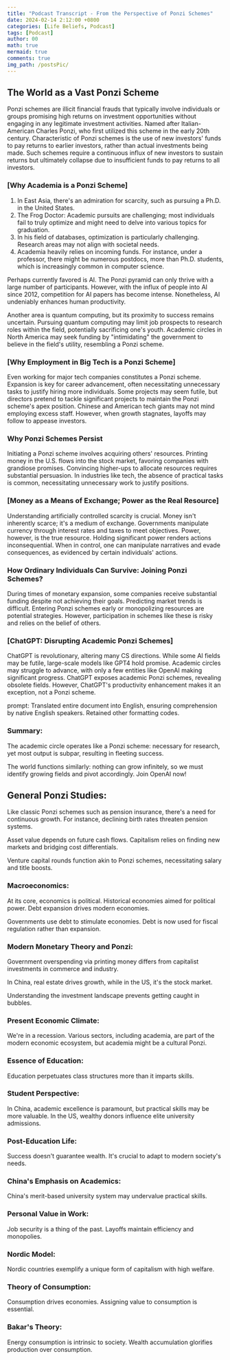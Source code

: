 ```yaml
---
title: "Podcast Transcript - From the Perspective of Ponzi Schemes"
date: 2024-02-14 2:12:00 +0800
categories: [Life Beliefs, Podcast]
tags: [Podcast]
author: 00
math: true
mermaid: true
comments: true
img_path: /postsPic/
---
```

## The World as a Vast Ponzi Scheme

Ponzi schemes are illicit financial frauds that typically involve individuals or groups promising high returns on investment opportunities without engaging in any legitimate investment activities.
Named after Italian-American Charles Ponzi, who first utilized this scheme in the early 20th century.
Characteristic of Ponzi schemes is the use of new investors' funds to pay returns to earlier investors, rather than actual investments being made.
Such schemes require a continuous influx of new investors to sustain returns but ultimately collapse due to insufficient funds to pay returns to all investors.

### [Why Academia is a Ponzi Scheme]

1. In East Asia, there's an admiration for scarcity, such as pursuing a Ph.D. in the United States.
2. The Frog Doctor: Academic pursuits are challenging; most individuals fail to truly optimize and might need to delve into various topics for graduation.
3. In his field of databases, optimization is particularly challenging. Research areas may not align with societal needs.
4. Academia heavily relies on incoming funds. For instance, under a professor, there might be numerous postdocs, more than Ph.D. students, which is increasingly common in computer science.

Perhaps currently favored is AI. The Ponzi pyramid can only thrive with a large number of participants. However, with the influx of people into AI since 2012, competition for AI papers has become intense. Nonetheless, AI undeniably enhances human productivity.

Another area is quantum computing, but its proximity to success remains uncertain. Pursuing quantum computing may limit job prospects to research roles within the field, potentially sacrificing one's youth. Academic circles in North America may seek funding by "intimidating" the government to believe in the field's utility, resembling a Ponzi scheme.

### [Why Employment in Big Tech is a Ponzi Scheme]

Even working for major tech companies constitutes a Ponzi scheme. Expansion is key for career advancement, often necessitating unnecessary tasks to justify hiring more individuals. Some projects may seem futile, but directors pretend to tackle significant projects to maintain the Ponzi scheme's apex position. Chinese and American tech giants may not mind employing excess staff. However, when growth stagnates, layoffs may follow to appease investors.

### Why Ponzi Schemes Persist

Initiating a Ponzi scheme involves acquiring others' resources. Printing money in the U.S. flows into the stock market, favoring companies with grandiose promises. Convincing higher-ups to allocate resources requires substantial persuasion. In industries like tech, the absence of practical tasks is common, necessitating unnecessary work to justify positions.

### [Money as a Means of Exchange; Power as the Real Resource]

Understanding artificially controlled scarcity is crucial. Money isn't inherently scarce; it's a medium of exchange. Governments manipulate currency through interest rates and taxes to meet objectives. Power, however, is the true resource. Holding significant power renders actions inconsequential. When in control, one can manipulate narratives and evade consequences, as evidenced by certain individuals' actions.

### How Ordinary Individuals Can Survive: Joining Ponzi Schemes?

During times of monetary expansion, some companies receive substantial funding despite not achieving their goals. Predicting market trends is difficult. Entering Ponzi schemes early or monopolizing resources are potential strategies. However, participation in schemes like these is risky and relies on the belief of others.

### [ChatGPT: Disrupting Academic Ponzi Schemes]

ChatGPT is revolutionary, altering many CS directions. While some AI fields may be futile, large-scale models like GPT4 hold promise. Academic circles may struggle to advance, with only a few entities like OpenAI making significant progress. ChatGPT exposes academic Ponzi schemes, revealing obsolete fields. However, ChatGPT's productivity enhancement makes it an exception, not a Ponzi scheme.

prompt: Translated entire document into English, ensuring comprehension by native English speakers. Retained other formatting codes.

### Summary:

The academic circle operates like a Ponzi scheme: necessary for research, yet most output is subpar, resulting in fleeting success.

The world functions similarly: nothing can grow infinitely, so we must identify growing fields and pivot accordingly. Join OpenAI now!

## General Ponzi Studies:

Like classic Ponzi schemes such as pension insurance, there's a need for continuous growth. For instance, declining birth rates threaten pension systems.

Asset value depends on future cash flows. Capitalism relies on finding new markets and bridging cost differentials.

Venture capital rounds function akin to Ponzi schemes, necessitating salary and title boosts.

### Macroeconomics:

At its core, economics is political. Historical economies aimed for political power. Debt expansion drives modern economies.

Governments use debt to stimulate economies. Debt is now used for fiscal regulation rather than expansion.

### Modern Monetary Theory and Ponzi:

Government overspending via printing money differs from capitalist investments in commerce and industry.

In China, real estate drives growth, while in the US, it's the stock market.

Understanding the investment landscape prevents getting caught in bubbles.

### Present Economic Climate:

We're in a recession. Various sectors, including academia, are part of the modern economic ecosystem, but academia might be a cultural Ponzi.

### Essence of Education:

Education perpetuates class structures more than it imparts skills.

### Student Perspective:

In China, academic excellence is paramount, but practical skills may be more valuable. In the US, wealthy donors influence elite university admissions.

### Post-Education Life:

Success doesn't guarantee wealth. It's crucial to adapt to modern society's needs.

### China's Emphasis on Academics:

China's merit-based university system may undervalue practical skills.

### Personal Value in Work:

Job security is a thing of the past. Layoffs maintain efficiency and monopolies.

### Nordic Model:

Nordic countries exemplify a unique form of capitalism with high welfare.

### Theory of Consumption:

Consumption drives economies. Assigning value to consumption is essential.

### Bakar's Theory:

Energy consumption is intrinsic to society. Wealth accumulation glorifies production over consumption.


